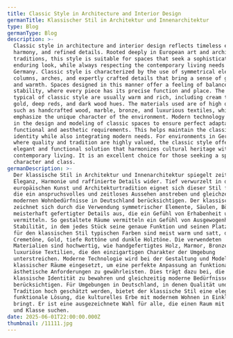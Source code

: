 ```yaml
---
title: Classic Style in Architecture and Interior Design
germanTitle: Klassischer Stil in Architektur und Innenarchitektur
type: Blog
germanType: Blog
description: >-
  Classic style in architecture and interior design reflects timeless elegance,
  harmony, and refined details. Rooted deeply in European art and architectural
  traditions, this style is suitable for spaces that seek a sophisticated and
  enduring look, while always respecting the contemporary living needs in
  Germany. Classic style is characterized by the use of symmetrical elements,
  columns, arches, and expertly crafted details that bring a sense of grandeur
  and warmth. Spaces designed in this manner offer a feeling of balance and
  stability, where every piece has its precise function and place. The colors
  typical of classic style are usually warm and rich, including cream tones,
  gold, deep reds, and dark wood hues. The materials used are of high quality,
  such as handcrafted wood, marble, bronze, and luxurious textiles, which
  emphasize the unique character of the environment. Modern technology is used
  in the design and modeling of classic spaces to ensure perfect adaptation to
  functional and aesthetic requirements. This helps maintain the classic
  identity while also integrating modern needs. For environments in Germany,
  where quality and tradition are highly valued, the classic style offers an
  elegant and functional solution that harmonizes cultural heritage with
  contemporary living. It is an excellent choice for those seeking a space with
  character and class.
germanDescription: >-
  Der klassische Stil in Architektur und Innenarchitektur spiegelt zeitlose
  Eleganz, Harmonie und raffinierte Details wider. Tief verwurzelt in der
  europäischen Kunst und Architekturtradition eignet sich dieser Stil für Räume,
  die ein anspruchsvolles und zeitloses Aussehen anstreben und gleichzeitig die
  modernen Wohnbedürfnisse in Deutschland berücksichtigen. Der klassische Stil
  zeichnet sich durch die Verwendung symmetrischer Elemente, Säulen, Bögen und
  meisterhaft gefertigter Details aus, die ein Gefühl von Erhabenheit und Wärme
  vermitteln. So gestaltete Räume vermitteln ein Gefühl von Ausgewogenheit und
  Stabilität, in dem jedes Stück seine genaue Funktion und seinen Platz hat. Die
  für den klassischen Stil typischen Farben sind meist warm und satt, darunter
  Cremetöne, Gold, tiefe Rottöne und dunkle Holztöne. Die verwendeten
  Materialien sind hochwertig, wie handgefertigtes Holz, Marmor, Bronze und
  luxuriöse Textilien, die den einzigartigen Charakter der Umgebung
  unterstreichen. Moderne Technologie wird bei der Gestaltung und Modellierung
  klassischer Räume eingesetzt, um eine perfekte Anpassung an funktionale und
  ästhetische Anforderungen zu gewährleisten. Dies trägt dazu bei, die
  klassische Identität zu bewahren und gleichzeitig moderne Bedürfnisse zu
  berücksichtigen. Für Umgebungen in Deutschland, in denen Qualität und
  Tradition hoch geschätzt werden, bietet der klassische Stil eine elegante und
  funktionale Lösung, die kulturelles Erbe mit modernem Wohnen in Einklang
  bringt. Er ist eine ausgezeichnete Wahl für alle, die einen Raum mit Charakter
  und Klasse suchen.
date: 2025-06-01T22:00:00.000Z
thumbnail: /11111.jpg
---
```


